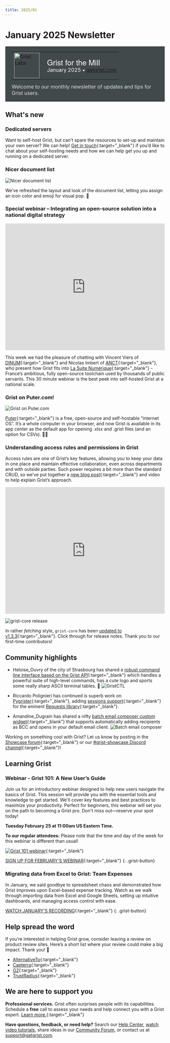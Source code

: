 ```yaml
---
title: 2025/01
---
```


# January 2025 Newsletter

<style>
  /* restore some poorly overridden defaults */
  .newsletter-header .table {
    background-color: initial;
    border: initial;
  }
  .newsletter-header .table > tbody > tr > td {
    padding: initial;
    border: initial;
    vertical-align: initial;
  }
  .newsletter-header img.header-img {
    padding: initial;
    max-width: initial;
    display: initial;
    padding: initial;
    line-height: initial;
    background-color: initial;
    border: initial;
    border-radius: initial;
    margin: initial;
  }

  /* copy newsletter styles, with a prefix for sufficient specificity */
  .newsletter-header .header {
    border: none;
    padding: 0;
    margin: 0;
  }
  .newsletter-header table > tbody > tr > td.header-image {
    width: 80px;
    padding-right: 16px;
  }
  .newsletter-header table > tbody > tr > td.header-text {
    background-color: #42494B;
    padding: 16px 20px;
  }
  .newsletter-header table.header-top {
    border: none;
    padding: 0;
    margin: 0;
    width: 100%;
  }
  .header-title {
    font-family: Helvetica Neue, Helvetica, Arial, sans-serif;
    font-size: 24px;
    line-height: 28px;
    color: #FFFFFF;
  }
  .header-month {
    color: #FFFFFF;
  }
  .header-welcome {
    margin-top: 12px;
    color: #FFFFFF;
  }
  .newsletter-summary {
    background-color: #e3fff5;
    margin: 0;
    padding: 10px;
  }
  .newsletter-summary-header {
    text-align: center;
    padding-bottom: 10px;
    border-bottom: 1px solid lightgrey;
  }
  .newsletter-summary ul {
    padding-left: 20px;
  }
  .newsletter-summary li {
    margin-bottom: 10px;
  }
  .newsletter-summary li p {
    margin: 0px
  }
</style>
<div class="newsletter-header">
<table class="header" cellpadding="0" cellspacing="0" border="0"><tr>
  <td class="header-text">
    <table class="header-top"><tr>
      <td class="header-image">
        <a href="https://www.getgrist.com">
          <img class="header-img" src="/images/newsletters/grist-labs.png" width="80" height="80" alt="Grist Labs" border="0">
        </a>
      </td>
      <td class="header-top-text">
        <div class="header-title">Grist for the Mill</div>
        <div class="header-month">January 2025
          &#8226; <a href="https://www.getgrist.com/">getgrist.com</a></div>
      </td>
    </tr></table>
    <div class="header-welcome" style="color: #e0e0e0;">
      Welcome to our monthly newsletter of updates and tips for Grist users.
    </div>
  </td>
</tr></table>
</div>

## What's new

### Dedicated servers

Want to self-host Grist, but can't spare the resources to set-up and maintain your own server? We can help! [Get in touch](https://www.getgrist.com/contact/){:target="\_blank"} if you’d like to chat about your self-hosting needs and how we can help get you up and running on a dedicated server.

### Nicer document list

![Nicer document list](../images/newsletters/2025-01/doc-list.png)

We’ve refreshed the layout and look of the document list, letting you assign an icon color and emoji for visual pop. 🌟

### Special webinar – Integrating an open-source solution into a national digital strategy

<iframe width="100%" height="400" src="https://www.youtube.com/embed/FdA0b-EnQUE?si=9i0k5BVwEIDl04lQ&amp;controls=0" title="YouTube video player" frameborder="0" allow="accelerometer; autoplay; clipboard-write; encrypted-media; gyroscope; picture-in-picture; web-share" referrerpolicy="strict-origin-when-cross-origin" allowfullscreen></iframe>

This week we had the pleasure of chatting with Vincent Viers of [DINUM](https://www.numerique.gouv.fr/dinum/){:target="\_blank"} and Nicolas Imbert of [ANCT](https://agence-cohesion-territoires.gouv.fr/){:target="\_blank"}, who present how Grist fits into [La Suite Numérique](https://lasuite.numerique.gouv.fr/){:target="\_blank"} - France’s ambitious, fully open-source toolchain used by thousands of public servants. This 30 minute webinar is the best peek into self-hosted Grist at a national scale. 

### Grist on Puter.com!

![Grist on Puter.com](../images/newsletters/2025-01/puter.png)

[Puter](https://puter.com/){:target="\_blank"} is a free, open-source and self-hostable “internet OS”. It’s a whole computer in your browser, and now Grist is available in its app center as the default app for opening .xlsx and .grist files (and an option for CSVs). 👩‍💻

### Understanding access rules and permissions in Grist

Access rules are one of Grist’s key features, allowing you to keep your data in one place and maintain effective collaboration, even across departments and with outside parties. Such power requires a bit more than the standard CRUD, so we’ve put together a [new blog post](https://www.getgrist.com/blog/building-collaborative-databases-without-data-security-compromises/){:target="\_blank"} and video to help explain Grist’s approach.

<iframe width="100%" height="400" src="https://www.youtube.com/embed/fG6x9AXWojM?si=IVWaevuYE_QnlwON&amp;controls=0" title="YouTube video player" frameborder="0" allow="accelerometer; autoplay; clipboard-write; encrypted-media; gyroscope; picture-in-picture; web-share" referrerpolicy="strict-origin-when-cross-origin" allowfullscreen></iframe>

![grist-core release](../images/newsletters/2025-01/core-release.png)

In rather *fetching* style, `grist-core` has been [updated to v1.3.3](https://github.com/gristlabs/grist-core/releases/tag/v1.3.3){:target="\_blank"}. Click through for release notes. Thank you to our first-time contributors! 

## Community highlights

* Heloise_Ouvry of the city of Strasbourg has shared a [robust command line interface based on the Grist API](https://community.getgrist.com/t/grist-ctl-a-cli-tool-to-interact-with-grist-api/7887){:target="\_blank"} which handles a powerful suite of high-level commands, has a cute logo and sports some really sharp ASCII terminal tables. 🥹
![GristCTL](../images/newsletters/2025-01/gristctl.png)

* Riccardo Polignieri has continued is superb work on [Pygrister](https://community.getgrist.com/t/pygrister-a-python-client-for-the-grist-api/5015/13){:target="\_blank"}, adding [sessions support](https://pygrister.readthedocs.io/en/latest/misc.html#using-requests-sessions-in-pygrister){:target="\_blank"} for the eminent [Requests library](https://github.com/psf/requests){:target="\_blank"}.

* Amandine_Dugrain has shared a nifty [batch email composer custom widget](https://community.getgrist.com/t/new-custom-widget-batch-email-composer-with-bcc-management/7992){:target="\_blank"} that supports automatically adding recipients as BCC and opens in your default email client.
![Batch email composer](../images/newsletters/2025-01/bulk.gif)

Working on something cool with Grist? Let us know by posting in the [Showcase forum](https://community.getgrist.com/c/showcase/8){:target="\_blank"} or our [#grist-showcase Discord channel](https://discord.gg/MYKpYQ3fbP){:target="\_blank"}!

## Learning Grist

### Webinar - Grist 101: A New User’s Guide

Join us for an introductory webinar designed to help new users navigate the basics of Grist. This session will provide you with the essential tools and knowledge to get started. We'll cover key features and best practices to maximize your productivity. Perfect for beginners, this webinar will set you on the path to becoming a Grist pro. Don't miss out—reserve your spot today!

**Tuesday February 25 at 11:00am US Eastern Time.**

**To our regular attendees:** Please note that the time and day of the week for this webinar is different than usual!

[![Grist 101 webinar](../images/newsletters/2025-01/webinar.png)](https://www.getgrist.com/webinars/grist-101-a-new-users-guide/?utm_source=support-newsletter&utm_medium=internal&utm_campaign=build-webinar&utm_term=february-2025){:target="\_blank"}

[SIGN UP FOR FEBRUARY'S WEBINAR](https://www.getgrist.com/webinars/grist-101-a-new-users-guide/?utm_source=support-newsletter&utm_medium=internal&utm_campaign=build-webinar&utm_term=february-2025){:target="\_blank"}
{: .grist-button}

### Migrating data from Excel to Grist: Team Expenses

In January, we said goodbye to spreadsheet chaos and demonstrated how Grist improves upon Excel-based expense tracking. Watch as we walk through importing data from Excel and Google Sheets, setting up intuitive dashboards, and managing access control with ease.

[WATCH JANUARY'S RECORDING](https://www.getgrist.com/webinars/migrating-data-from-excel-to-grist-team-expenses/){:target="\_blank"}
{: .grist-button}

## Help spread the word
If you’re interested in helping Grist grow, consider leaving a review on product review sites. Here’s a short list where your review could make a big impact. Thank you! 🙏

* [AlternativeTo](https://alternativeto.net/software/grist/about/){:target="\_blank"}
* [Capterra](https://www.capterra.com/p/232821/Grist/){:target="\_blank"}
* [G2](https://www.g2.com/products/grist){:target="\_blank"}
* [TrustRadius](https://www.trustradius.com/products/grist/){:target="\_blank"}

## We are here to support you

**Professional services.** Grist often surprises people with its capabilities. Schedule a **free** call to assess your needs and help connect you with a Grist expert. [Learn more.](https://www.getgrist.com/professional-services/){:target="\_blank"}

**Have questions, feedback, or need help?** Search our [Help Center](../index.md), [watch video
tutorials](https://www.youtube.com/channel/UCx0ioQrrC-bIrkmZ7ZULr0g/playlists), share ideas in our
[Community Forum](https://community.getgrist.com), or contact us at <support@getgrist.com>.